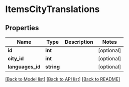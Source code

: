 # ItemsCityTranslations

## Properties
Name | Type | Description | Notes
------------ | ------------- | ------------- | -------------
**id** | **int** |  | [optional] 
**city_id** | **int** |  | [optional] 
**languages_id** | **string** |  | [optional] 

[[Back to Model list]](../../README.md#documentation-for-models) [[Back to API list]](../../README.md#documentation-for-api-endpoints) [[Back to README]](../../README.md)

